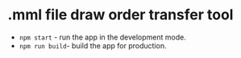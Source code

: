 # .mml file draw order transfer tool

-   `npm start` - run the app in the development mode.
-   `npm run build`- build the app for production.
